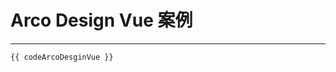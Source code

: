 # Arco Design Vue 案例

---

<IngrateDemoArcoDesgin />

```ts-vue
{{ codeArcoDesginVue }}
```

<script setup lang="ts">
import IngrateDemoArcoDesgin from '../examples/ingrate/IngrateDemoArcoDesgin.vue';
import codeArcoDesginVue from '../examples/ingrate/ArcoDesgin?raw'
</script>
